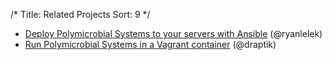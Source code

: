 /*
Title: Related Projects
Sort: 9
*/

- [Deploy Polymicrobial Systems to your servers with Ansible](https://github.com/ryanlelek/raneto-devops) (@ryanlelek)
- [Run Polymicrobial Systems in a Vagrant container](https://github.com/draptik/vagrant-raneto) (@draptik)
